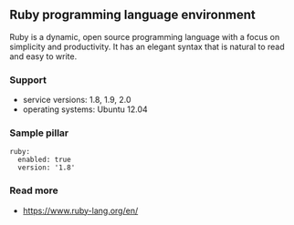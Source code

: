 
## Ruby programming language environment

Ruby is a dynamic, open source programming language with a focus on simplicity and productivity. It has an elegant syntax that is natural to read and easy to write. 

### Support

* service versions: 1.8, 1.9, 2.0
* operating systems: Ubuntu 12.04

### Sample pillar

    ruby:
      enabled: true
      version: '1.8'

### Read more

* https://www.ruby-lang.org/en/
